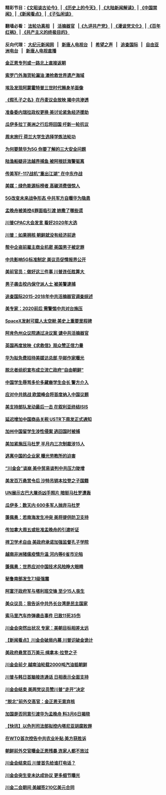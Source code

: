 #### 精彩节目：[《文昭谈古论今》](http://155.138.205.71/wenzhao) | [《历史上的今天》](http://155.138.205.71/today-in-history) | [《大陆新闻解读》](http://155.138.205.71/ntdtv-comedy) | [《中国禁闻》](http://155.138.205.71/ntdtv-news) | [《新闻看点》](http://155.138.205.71/news-insight) | [《子弘闲谈》](http://155.138.205.71/zihongxiantan/) 

 #### 翻墙必看： [法轮功真相](http://155.138.205.71:10000/videos/truth.html) &nbsp;&nbsp;|&nbsp;&nbsp; [活摘器官](http://155.138.205.71:10000/videos/res/Organs/) &nbsp;&nbsp;|[《九评共产党》](http://155.138.205.71:10000/videos/jiuping) | [《漫谈党文化》](http://155.138.205.71:10000/videos/mtdwh) | [《百年红祸》](http://155.138.205.71:10000/videos/bnhh) | [《共产主义的终极目的》](http://155.138.205.71:10000/videos/res/zjmd) 

 #### 反向代理： [大纪元新闻网](http://155.138.205.71:10080/) &nbsp;&nbsp;|&nbsp;&nbsp; [新唐人电视台](http://155.138.205.71:8000/) &nbsp;&nbsp;|&nbsp;&nbsp; [希望之声](http://155.138.205.71:8200/) &nbsp;&nbsp;|&nbsp;&nbsp; [追查国际](http://155.138.205.71:10010/) &nbsp;&nbsp;|&nbsp;&nbsp; [自由亚洲电台](http://155.138.205.71:9800/) &nbsp;&nbsp;|&nbsp;&nbsp; [新唐人电视直播](http://155.138.205.71/) 

#### [金正恩专列或一路北上直接返朝](../pages/nsc418/n11086961.md?t=03040636) 

#### [索罗门外海货轮漏油 澳抢救世界遗产海域](../pages/nsc418/n11086399.md?t=03040636) 

#### [埃及发现阿蒙霍特普三世时代狮身羊面像](../pages/nsc418/n11086401.md?t=03040636) 

#### [《假孔子之名》在丹麦议会放映 揭中共渗透](../pages/nsc418/n11085212.md?t=03040636) 

#### [准备委内瑞拉政权更换 美讨论紧急经济援助](../pages/nsc418/n11086396.md?t=03040636) 

#### [瓜伊多拉丁美洲之行后将回国 吁新一轮抗议](../pages/nsc418/n11086042.md?t=03040636) 

#### [周末旅行 荷兰大学生选择学炼法轮功](../pages/nsc418/n11083981.md?t=03040636) 

#### [为何要禁华为5G 你要了解的三大安全问题](../pages/nsc418/n11080881.md?t=03040636) 

#### [陆渔船疑非法越界捕鱼 被阿根廷海警驱离](../pages/nsc418/n11085580.md?t=03040636) 

#### [传美军F-117战机“重出江湖” 在中东作战](../pages/nsc418/n11085560.md?t=03040636) 

#### [美媒：绿色能源标榜者 高碳消费很惊人](../pages/nsc418/n11085202.md?t=03040636) 

#### [5G改变未来战争形态 中共军方自曝华为隐患](../pages/nsc418/n11080193.md?t=03040636) 

#### [孟晚舟被美控4罪面临引渡 她撒了哪些谎](../pages/nsc418/n11084821.md?t=03040636) 

#### [川普CPAC大会发言 看好2020年大选](../pages/nsc418/n11084682.md?t=03040636) 

#### [川普：如果拥核 朝鲜就没有经济前途](../pages/nsc418/n11084624.md?t=03040636) 

#### [帮中企盗前雇主商业机密 美国男子被定罪](../pages/nsc418/n11084590.md?t=03040636) 

#### [中共影响5G标准制定 美议员促情报界公开](../pages/nsc418/n11084422.md?t=03040636) 

#### [美前官员：做好这三件事 川普连任胜算大 ](../pages/nsc418/n11083314.md?t=03040636) 

#### [男子袭击校内保守派人士 被美警逮捕](../pages/nsc418/n11083471.md?t=03040636) 

#### [追查国际2015-2018年中共活摘器官调查综述](../pages/nsc418/n11080029.md?t=03040636) 

#### [美专家：2020前后 需警惕中共对台施压](../pages/nsc418/n11084164.md?t=03040636) 

#### [SpaceX发射可载人太空舱 美史上重要里程碑](../pages/nsc418/n11084023.md?t=03040636) 

#### [阿肯色州众议院通过决议案 谴中共活摘器官](../pages/nsc418/n11082231.md?t=03040636) 

#### [英国再度放映《求救信》观众赞正信力量](../pages/nsc418/n11082066.md?t=03040636) 

#### [华为拟免费招待美媒访总部 华邮作家曝光](../pages/nsc418/n11083288.md?t=03040636) 

#### [脱北者组织宣布成立流亡政府“自由朝鲜”](../pages/nsc418/n11083441.md?t=03040636) 

#### [中国学生辱骂多伦多藏裔学生会长 警方介入](../pages/nsc418/n11083177.md?t=03040636) 

#### [应对中共挑战 欧盟峰会将首度纳入中国议题](../pages/nsc418/n11083159.md?t=03040636) 

#### [美支持部队发动最后一击 在叙利亚终结ISIS](../pages/nsc418/n11082463.md?t=03040636) 

#### [延迟增加中国商品关税 USTR下周发正式通知](../pages/nsc418/n11082707.md?t=03040636) 

#### [加州中国留学生涉性侵案 逃回国时被捕](../pages/nsc418/n11082599.md?t=03040636) 

#### [美加紧施压马杜罗 半月内三次制裁涉15人](../pages/nsc418/n11082496.md?t=03040636) 

#### [逃离中国的企业家 曝光劳教所的迫害](../pages/nsc418/n11080422.md?t=03040636) 

#### [“川金会”谈崩 美中贸易谈判中共压力陡增](../pages/nsc418/n11082406.md?t=03040636) 

#### [美发百万悬赏令后 沙特吊销本拉登之子国籍](../pages/nsc418/n11082318.md?t=03040636) 

#### [UN展示古巴大屠杀凶手照片 暗挺马杜罗遭轰](../pages/nsc418/n11082360.md?t=03040636) 

#### [瓜伊多：数天内 600多军人抛弃马杜罗](../pages/nsc418/n11082335.md?t=03040636) 

#### [蓬佩奥：若南海发生冲突 美将提供防卫支持](../pages/nsc418/n11082064.md?t=03040636) 

#### [传加拿大周五或批准孟晚舟的引渡听证](../pages/nsc418/n11082068.md?t=03040636) 

#### [捍卫学术自由 美政府承诺加强监督孔子学院](../pages/nsc418/n11081281.md?t=03040636) 

#### [越南非洲猪瘟疫情升温 河内等6省市沦陷](../pages/nsc418/n11081912.md?t=03040636) 

#### [蓬佩奥：世界应对中国技术风险睁大眼睛](../pages/nsc418/n11081916.md?t=03040636) 

#### [秘鲁南部发生7.1级强震](../pages/nsc418/n11081157.md?t=03040636) 

#### [阿富汗政府军与塔利班交锋 至少15人丧生](../pages/nsc418/n11081749.md?t=03040636) 

#### [美众议员：我告诉中共外长台湾是民主国家](../pages/nsc418/n11081406.md?t=03040636) 

#### [索马里汽车炸弹袭击事件 已致11死35伤](../pages/nsc418/n11081210.md?t=03040636) 

#### [川金会突然出状况 专家：美朝目标相差太远](../pages/nsc418/n11080619.md?t=03040636) 

#### [【新闻看点】川金会破局内幕 川普识破金诡计](../pages/nsc418/n11080199.md?t=03040636) 

#### [美政府悬赏百万美元 缉拿本‧拉登之子](../pages/nsc418/n11080506.md?t=03040636) 

#### [川金会前夕 越南油轮载2000吨汽油抵朝鲜](../pages/nsc418/n11080461.md?t=03040636) 

#### [川普与韩日首脑接连通话 日相表示全面支持](../pages/nsc418/n11080417.md?t=03040636) 

#### [川金会结束 美两党议员赞川普“走开”决定](../pages/nsc418/n11080514.md?t=03040636) 

#### [“脱北”前外交高官：金正恩无意弃核](../pages/nsc418/n11080200.md?t=03040636) 

#### [加国是否同意引渡华为孟晚舟 料3月6日揭晓](../pages/nsc418/n11080262.md?t=03040636) 

#### [【快讯】以色列司法部拟控内塔尼亚胡腐败罪](../pages/nsc418/n11080234.md?t=03040636) 

#### [在WTO首次控告中共农业补贴 美方获胜诉](../pages/nsc418/n11080207.md?t=03040636) 

#### [朝鲜前外交官曝金正恩残暴 连家人都不放过](../pages/nsc418/n11080152.md?t=03040636) 

#### [川金会结束后 川普首先给谁打电话？](../pages/nsc418/n11080159.md?t=03040636) 

#### [川金会突生变未达成协议 更多细节曝光](../pages/nsc418/n11079649.md?t=03040636) 

#### [川金二会期间 美越签210亿美元合同](../pages/nsc418/n11079644.md?t=03040636) 

